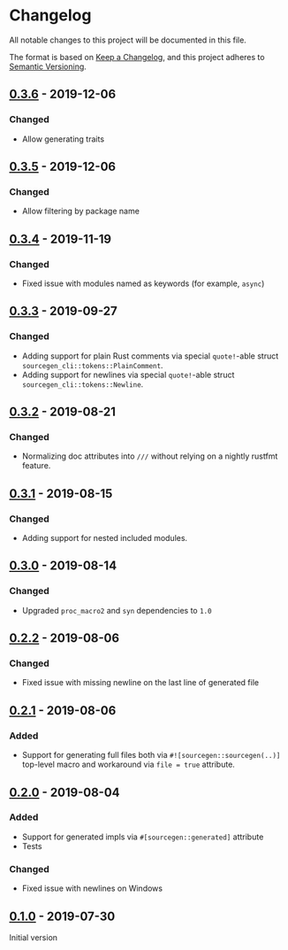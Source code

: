 
# Changelog
All notable changes to this project will be documented in this file.

The format is based on [Keep a Changelog](https://keepachangelog.com/en/1.0.0/),
and this project adheres to [Semantic Versioning](https://semver.org/spec/v2.0.0.html).

## [0.3.6] - 2019-12-06

### Changed

- Allow generating traits

[0.3.6]: https://github.com/commure/sourcegen/releases/tag/sourcegen-cli-v0.3.6

## [0.3.5] - 2019-12-06

### Changed

- Allow filtering by package name

[0.3.5]: https://github.com/commure/sourcegen/releases/tag/sourcegen-cli-v0.3.5

## [0.3.4] - 2019-11-19

### Changed

- Fixed issue with modules named as keywords (for example, `async`)

[0.3.4]: https://github.com/commure/sourcegen/releases/tag/sourcegen-cli-v0.3.4

## [0.3.3] - 2019-09-27

### Changed

- Adding support for plain Rust comments via special `quote!`-able struct `sourcegen_cli::tokens::PlainComment`.
- Adding support for newlines via special `quote!`-able struct `sourcegen_cli::tokens::Newline`.

[0.3.3]: https://github.com/commure/sourcegen/releases/tag/sourcegen-cli-v0.3.3

## [0.3.2] - 2019-08-21

### Changed

- Normalizing doc attributes into `///` without relying on a nightly rustfmt feature.

[0.3.2]: https://github.com/commure/sourcegen/releases/tag/sourcegen-cli-v0.3.2

## [0.3.1] - 2019-08-15

### Changed

- Adding support for nested included modules.

[0.3.1]: https://github.com/commure/sourcegen/releases/tag/sourcegen-cli-v0.3.1

## [0.3.0] - 2019-08-14

### Changed

- Upgraded `proc_macro2` and `syn` dependencies to `1.0`

[0.3.0]: https://github.com/commure/sourcegen/releases/tag/sourcegen-cli-v0.3.0

## [0.2.2] - 2019-08-06

### Changed

- Fixed issue with missing newline on the last line of generated file

[0.2.2]: https://github.com/commure/sourcegen/releases/tag/sourcegen-cli-v0.2.2

## [0.2.1] - 2019-08-06

### Added

- Support for generating full files both via `#![sourcegen::sourcegen(..)]` top-level macro and workaround via `file = true` attribute.

[0.2.1]: https://github.com/commure/sourcegen/releases/tag/sourcegen-cli-v0.2.1

## [0.2.0] - 2019-08-04

### Added

- Support for generated impls via `#[sourcegen::generated]` attribute
- Tests

### Changed

- Fixed issue with newlines on Windows

[0.2.0]: https://github.com/commure/sourcegen/releases/tag/sourcegen-cli-v0.2.0

## [0.1.0] - 2019-07-30

Initial version

[0.1.0]: https://github.com/commure/sourcegen/releases/tag/sourcegen-v0.1.0
